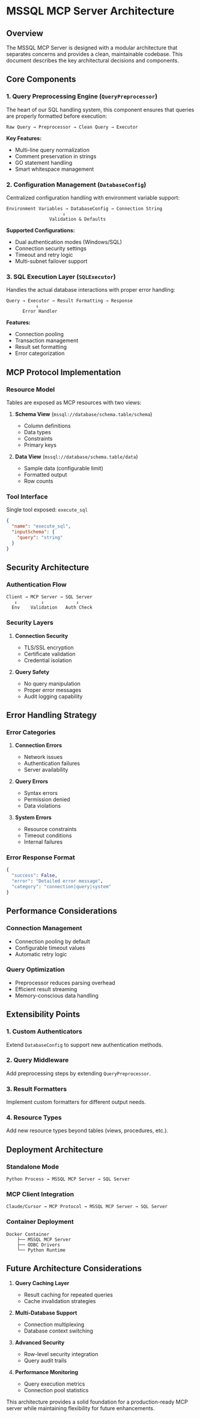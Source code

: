 # MSSQL MCP Server Architecture

## Overview

The MSSQL MCP Server is designed with a modular architecture that separates concerns and provides a clean, maintainable codebase. This document describes the key architectural decisions and components.

## Core Components

### 1. Query Preprocessing Engine (`QueryPreprocessor`)

The heart of our SQL handling system, this component ensures that queries are properly formatted before execution:

```
Raw Query → Preprocessor → Clean Query → Executor
```

**Key Features:**
- Multi-line query normalization
- Comment preservation in strings
- GO statement handling
- Smart whitespace management

### 2. Configuration Management (`DatabaseConfig`)

Centralized configuration handling with environment variable support:

```
Environment Variables → DatabaseConfig → Connection String
                     ↓
                Validation & Defaults
```

**Supported Configurations:**
- Dual authentication modes (Windows/SQL)
- Connection security settings
- Timeout and retry logic
- Multi-subnet failover support

### 3. SQL Execution Layer (`SQLExecutor`)

Handles the actual database interactions with proper error handling:

```
Query → Executor → Result Formatting → Response
           ↓
      Error Handler
```

**Features:**
- Connection pooling
- Transaction management
- Result set formatting
- Error categorization

## MCP Protocol Implementation

### Resource Model

Tables are exposed as MCP resources with two views:

1. **Schema View** (`mssql://database/schema.table/schema`)
   - Column definitions
   - Data types
   - Constraints
   - Primary keys

2. **Data View** (`mssql://database/schema.table/data`)
   - Sample data (configurable limit)
   - Formatted output
   - Row counts

### Tool Interface

Single tool exposed: `execute_sql`

```json
{
  "name": "execute_sql",
  "inputSchema": {
    "query": "string"
  }
}
```

## Security Architecture

### Authentication Flow

```
Client → MCP Server → SQL Server
   ↓         ↓            ↓
  Env    Validation   Auth Check
```

### Security Layers

1. **Connection Security**
   - TLS/SSL encryption
   - Certificate validation
   - Credential isolation

2. **Query Safety**
   - No query manipulation
   - Proper error messages
   - Audit logging capability

## Error Handling Strategy

### Error Categories

1. **Connection Errors**
   - Network issues
   - Authentication failures
   - Server availability

2. **Query Errors**
   - Syntax errors
   - Permission denied
   - Data violations

3. **System Errors**
   - Resource constraints
   - Timeout conditions
   - Internal failures

### Error Response Format

```python
{
  "success": False,
  "error": "Detailed error message",
  "category": "connection|query|system"
}
```

## Performance Considerations

### Connection Management
- Connection pooling by default
- Configurable timeout values
- Automatic retry logic

### Query Optimization
- Preprocessor reduces parsing overhead
- Efficient result streaming
- Memory-conscious data handling

## Extensibility Points

### 1. Custom Authenticators
Extend `DatabaseConfig` to support new authentication methods.

### 2. Query Middleware
Add preprocessing steps by extending `QueryPreprocessor`.

### 3. Result Formatters
Implement custom formatters for different output needs.

### 4. Resource Types
Add new resource types beyond tables (views, procedures, etc.).

## Deployment Architecture

### Standalone Mode
```
Python Process → MSSQL MCP Server → SQL Server
```

### MCP Client Integration
```
Claude/Cursor → MCP Protocol → MSSQL MCP Server → SQL Server
```

### Container Deployment
```
Docker Container
    ├── MSSQL MCP Server
    ├── ODBC Drivers
    └── Python Runtime
```

## Future Architecture Considerations

1. **Query Caching Layer**
   - Result caching for repeated queries
   - Cache invalidation strategies

2. **Multi-Database Support**
   - Connection multiplexing
   - Database context switching

3. **Advanced Security**
   - Row-level security integration
   - Query audit trails

4. **Performance Monitoring**
   - Query execution metrics
   - Connection pool statistics

This architecture provides a solid foundation for a production-ready MCP server while maintaining flexibility for future enhancements.